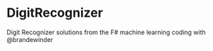 DigitRecognizer
===============

Digit Recognizer solutions from the F# machine learning coding with @brandewinder
